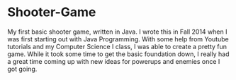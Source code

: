 # Shooter-Game
My first basic shooter game, written in Java.
I wrote this in Fall 2014 when I was first starting out with Java Programming.  With some help from Youtube tutorials and my Computer Science I class, I was able to create a pretty fun game.  While it took some time to get the basic foundation down, I really had a great time coming up with new ideas for powerups and enemies once I got going.  
